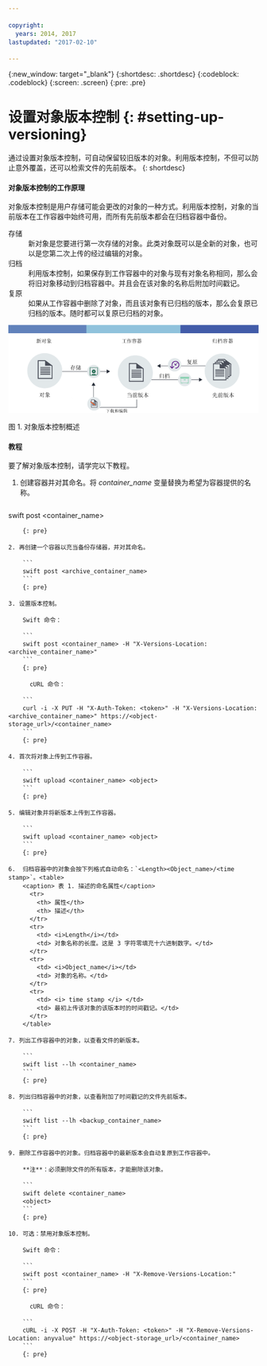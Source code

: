 ```yaml
---

copyright:
  years: 2014, 2017
lastupdated: "2017-02-10"

---
```

{:new_window: target="_blank"}
{:shortdesc: .shortdesc}
{:codeblock: .codeblock}
{:screen: .screen}
{:pre: .pre}


# 设置对象版本控制 {: #setting-up-versioning}

通过设置对象版本控制，可自动保留较旧版本的对象。利用版本控制，不但可以防止意外覆盖，还可以检索文件的先前版本。
{: shortdesc}


#### 对象版本控制的工作原理

对象版本控制是用户存储可能会更改的对象的一种方式。利用版本控制，对象的当前版本在工作容器中始终可用，而所有先前版本都会在归档容器中备份。

<dl>
  <dt>存储</dt>
    <dd>新对象是您要进行第一次存储的对象。此类对象既可以是全新的对象，也可以是您第二次上传的经过编辑的对象。</dd>
  <dt>归档</dt>
    <dd>利用版本控制，如果保存到工作容器中的对象与现有对象名称相同，那么会将旧对象移动到归档容器中。并且会在该对象的名称后附加时间戳记。</dd>
  <dt>复原</dt>
    <dd>如果从工作容器中删除了对象，而且该对象有已归档的版本，那么会复原已归档的版本。随时都可以复原已归档的对象。</dd>
</dl>

![对象版本控制概述](images/os_versioning.png)

图 1. 对象版本控制概述


#### 教程

要了解对象版本控制，请学完以下教程。

1. 创建容器并对其命名。将 *container_name* 变量替换为希望为容器提供的名称。

    ```
swift post <container_name>
```
    {: pre}

2. 再创建一个容器以充当备份存储器，并对其命名。

    ```
    swift post <archive_container_name>
    ```
    {: pre}

3. 设置版本控制。

    Swift 命令：

    ```
    swift post <container_name> -H "X-Versions-Location: <archive_container_name>"
    ```
    {: pre}

      cURL 命令：

    ```
    curl -i -X PUT -H "X-Auth-Token: <token>" -H "X-Versions-Location:<archive_container_name>" https://<object-storage_url>/<container_name>
    ```
    {: pre}

4. 首次将对象上传到工作容器。

    ```
    swift upload <container_name> <object>
    ```
    {: pre}

5. 编辑对象并将新版本上传到工作容器。

    ```
    swift upload <container_name> <object>
    ```
    {: pre}

6.  归档容器中的对象会按下列格式自动命名：`<Length><Object_name>/<time stamp>`。<table>
    <caption> 表 1. 描述的命名属性</caption>
      <tr>
        <th> 属性</th>
        <th> 描述</th>
      </tr>
      <tr>
        <td> <i>Length</i></td>
        <td> 对象名称的长度。这是 3 字符零填充十六进制数字。</td>
      </tr>
      <tr>
        <td> <i>Object_name</i></td>
        <td> 对象的名称。</td>
      </tr>
      <tr>
        <td> <i> time stamp </i> </td>
        <td> 最初上传该对象的该版本时的时间戳记。</td>
      </tr>
    </table>

7. 列出工作容器中的对象，以查看文件的新版本。

    ```
    swift list --lh <container_name>
    ```
    {: pre}

8. 列出归档容器中的对象，以查看附加了时间戳记的文件先前版本。

    ```
    swift list --lh <backup_container_name>
    ```
    {: pre}

9. 删除工作容器中的对象。归档容器中的最新版本会自动复原到工作容器中。

    **注**：必须删除文件的所有版本，才能删除该对象。

    ```
    swift delete <container_name>
    <object>
    ```
    {: pre}

10. 可选：禁用对象版本控制。

    Swift 命令：

    ```
    swift post <container_name> -H "X-Remove-Versions-Location:"
    ```
    {: pre}

      cURL 命令：

    ```
    cURL -i -X POST -H "X-Auth-Token: <token>" -H "X-Remove-Versions-Location: anyvalue" https://<object-storage_url>/<container_name>
    ```
    {: pre}
